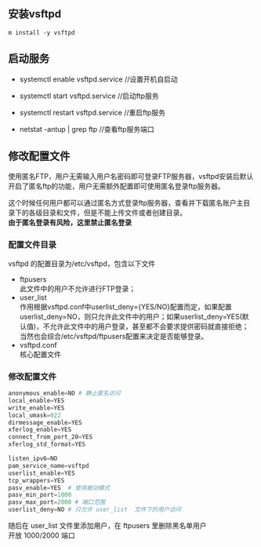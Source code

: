 ## 安装vsftpd
```
m install -y vsftpd
```

## 启动服务
- systemctl enable vsftpd.service //设置开机自启动

- systemctl start vsftpd.service //启动ftp服务

- systemctl restart vsftpd.service //重启ftp服务

- netstat -antup | grep ftp //查看ftp服务端口

## 修改配置文件
使用匿名FTP，用户无需输入用户名密码即可登录FTP服务器，vsftpd安装后默认开启了匿名ftp的功能，用户无需额外配置即可使用匿名登录ftp服务器。

这个时候任何用户都可以通过匿名方式登录ftp服务器，查看并下载匿名账户主目录下的各级目录和文件，但是不能上传文件或者创建目录。   
**由于匿名登录有风险，这里禁止匿名登录**

### 配置文件目录
vsftpd 的配置目录为/etc/vsftpd，包含以下文件
- ftpusers   
此文件中的用户不允许进行FTP登录；
- user_list  
作用根据vsftpd.conf中userlist_deny={YES/NO}配置而定，如果配置userlist_deny=NO，则只允许此文件中的用户；如果userlist_deny=YES(默认值)，不允许此文件中的用户登录，甚至都不会要求提供密码就直接拒绝；当然也会综合/etc/vsftpd/ftpusers配置来决定是否能够登录。
- vsftpd.conf  
核心配置文件

### 修改配置文件
```s
anonymous_enable=NO # 静止匿名访问
local_enable=YES
write_enable=YES
local_umask=022
dirmessage_enable=YES
xferlog_enable=YES
connect_from_port_20=YES
xferlog_std_format=YES

listen_ipv6=NO
pam_service_name=vsftpd
userlist_enable=YES
tcp_wrappers=YES
pasv_enable=YES  # 使用被动模式
pasv_min_port=1000 
pasv_max_port=2000 # 端口范围
userlist_deny=NO # 只允许 user_list  文件下的用户访问
```
随后在 user_list 文件里添加用户，在 ftpusers 里删除黑名单用户  
开放 1000/2000 端口